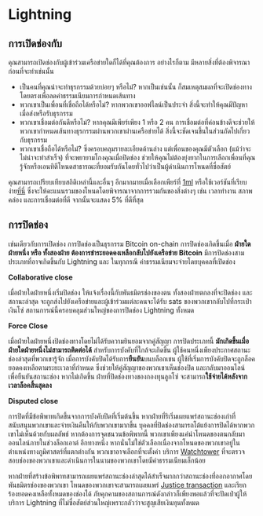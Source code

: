# Lightning

## การเปิดช่องกับ

คุณสามารถเปิดช่องกับผู้เข้าร่วมเครือข่ายใดก็ได้ที่คุณต้องการ อย่างไรก็ตาม มีหลายสิ่งที่ต้องพิจารณาก่อนที่จะทำเช่นนั้น

- เป็นคนที่คุณน่าจะทำธุรกรรมด้วยบ่อยๆ หรือไม่? หากเป็นเช่นนั้น ก็สมเหตุสมผลที่จะเปิดช่องทางโดยตรงเพื่อลดค่าธรรมเนียมการกำหนดเส้นทาง
- พวกเขาเป็นเพื่อนที่เชื่อถือได้หรือไม่? หากพวกเขาออฟไลน์เป็นประจำ สิ่งนี้จะทำให้คุณมีปัญหาเมื่อส่งหรือรับธุรกรรม
- พวกเขาเชื่อมต่อกันดีหรือไม่? หากคุณมีเพียร์เพียง 1 หรือ 2 คน การเชื่อมต่อที่ค่อนข้างดีจะช่วยให้พวกเขากำหนดเส้นทางธุรกรรมผ่านพวกเขาผ่านเครือข่ายได้ สิ่งนี้จะชัดเจนขึ้นในส่วนถัดไปเกี่ยวกับธุรกรรม
- พวกเขาเชื่อถือได้หรือไม่? ซึ่งครอบคลุมรายละเอียดด้านล่าง แต่เพื่อนของคุณมีตัวเลือก (แม้ว่าจะไม่น่าจะทำสำเร็จ) ที่จะพยายามโกงคุณเมื่อปิดช่อง ช่วยให้คุณไม่ต้องยุ่งยากในการเลือกเพื่อนที่คุณรู้จักหรือเอนทิตีโหนดสาธารณะที่ยอมรับกันโดยทั่วไปว่าเป็นผู้ดำเนินการโหนดที่ซื่อสัตย์

คุณสามารถเปรียบเทียบสถิติเหล่านี้และอื่นๆ อีกมากมายเมื่อเลือกเพียร์ที่ [1ml](https://1ml.com/) หรือใช้เวอร์ชันที่เรียบง่าย[ที่นี่](https://nodes.lightning.computer/availability/v1/btc.json) ซึ่งจะให้คะแนนรวมของโหนดโดยพิจารณาจากการรวมกันของสิ่งต่างๆ เช่น เวลาทำงาน สภาพคล่อง และการเชื่อมต่อที่ดี จากนั้นจะแสดง 5% ที่ดีที่สุด

## การปิดช่อง

เช่นเดียวกับการเปิดช่อง การปิดช่องเป็นธุรกรรม Bitcoin on-chain การปิดช่องเกิดขึ้นเมื่อ **ฝ่ายใดฝ่ายหนึ่ง หรือ ทั้งสองฝ่าย ต้องการชำระยอดคงเหลือกลับไปยังเครือข่าย Bitcoin** มีการปิดช่องสามประเภทที่อาจเกิดขึ้นกับ Lightning และ ในทุกกรณี ค่าธรรมเนียมจะจ่ายโดยบุคคลที่เปิดช่อง

**Collaborative close**

เมื่อฝ่ายใดฝ่ายหนึ่งเริ่มปิดช่อง ให้แจ้งเรื่องนี้กับพันธมิตรช่องของตน ทั้งสองฝ่ายตกลงที่จะปิดช่อง และ สถานะล่าสุด จะถูกส่งไปยังเครือข่ายและผู้เข้าร่วมแต่ละคนจะได้รับ sats ของพวกเขากลับไปที่กระเป๋าเงินโซ่ สถานการณ์นี้ครอบคลุมส่วนใหญ่ของการปิดช่อง Lightning ทั้งหมด

**Force Close**

เมื่อฝ่ายใดฝ่ายหนึ่งปิดช่องทางโดยไม่ได้รับความยินยอมจากคู่สัญญา การปิดประเภทนี้ **มักเกิดขึ้นเมื่อฝ่ายใดฝ่ายหนึ่งไม่สามารถติดต่อได้** สำหรับการบังคับที่ใกล้จะเกิดขึ้น ผู้ใช้คนหนึ่งเพียงประกาศสถานะช่องล่าสุดที่พวกเขารู้จัก เมื่อการบังคับปิดได้รับการ**ยืนยัน**บนบล็อกเชน ผู้ใช้ที่เริ่มการบังคับปิดจะถูกล็อคยอดคงเหลือตามระยะเวลาที่กำหนด ซึ่งช่วยให้คู่สัญญาของพวกเขาเห็นช่องปิด และกลับมาออนไลน์ เพื่อยืนยันสถานะช่อง หากไม่เกิดขึ้น ฝ่ายที่ปิดช่องทางของกองทุนลูกโซ่ จะสามารถ**ใช้จ่ายได้หลังจากเวลาล็อคสิ้นสุดลง**

**Disputed close**

การปิดที่มีข้อพิพาทเกิดขึ้นจากการบังคับปิดที่เริ่มต้นขึ้น หากฝ่ายที่ริเริ่มเผยแพร่สถานะช่องเก่าที่สนับสนุนพวกเขาและจ่ายเงินคืนให้กับพวกเขามากขึ้น บุคคลที่ปิดช่องสามารถโต้แย้งการปิดได้หากพวกเขาไม่เห็นด้วยกับผลลัพธ์ หากต้องการจุดชนวนข้อพิพาทนี้ พวกเขาเพียงแค่นำโหนดของตนกลับมาออนไลน์ภายในช่วงล็อกเอาต์ อีกทางหนึ่ง หากนั่นไม่ใช่ตัวเลือกเนื่องจากโหนดของพวกเขาอยู่ในตำแหน่งทางภูมิศาสตร์ที่แตกต่างกัน พวกเขาอาจเลือกที่จะตั้งค่า บริการ [Watchtower](https://bitcoinmagazine.com/technical/watchtowers-are-coming-lightning) ที่จะตรวจสอบช่องของพวกเขาและดำเนินการในนามของพวกเขาโดยมีค่าธรรมเนียมเล็กน้อย

หากฝ่ายที่สร้างข้อพิพาทสามารถเผยแพร่สถานะช่องล่าสุดได้สำเร็จมากกว่าสถานะช่องที่ออกอากาศโดยพันธมิตรช่องของพวกเขา โหนดของพวกเขาจะสามารถเผยแพร่ [Justice transaction](https://bitcoinmagazine.com/technical/bitmex-research-confirms-lightning-justice-works) และเรียกร้องยอดคงเหลือทั้งหมดของช่องได้ ภัยคุกคามของสถานการณ์ดังกล่าวก็เพียงพอแล้วที่จะปัดเป่าผู้ให้บริการ Lightning ที่ไม่ซื่อสัตย์ส่วนใหญ่เพราะกลัวว่าจะสูญเสียเงินทุนทั้งหมด
